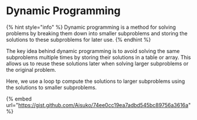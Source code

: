 # Dynamic Programming

{% hint style="info" %}
Dynamic programming is a method for solving problems by breaking them down into smaller subproblems and storing the solutions to these subproblems for later use.
{% endhint %}

The key idea behind dynamic programming is to avoid solving the same subproblems multiple times by storing their solutions in a table or array. This allows us to reuse these solutions later when solving larger subproblems or the original problem.

Here, we use a loop tp compute the solutions to larger subproblems using the solutions to smaller subproblems.

{% embed url="https://gist.github.com/Aisuko/74ee0cc19ea7adbd545bc89756a3616a" %}

